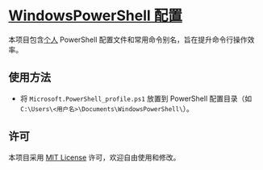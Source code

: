 # [WindowsPowerShell 配置](https://github.com/NotSleeply/WindowsPowerShell)

本项目包含[个人](https://github.com/NotSleeply) PowerShell 配置文件和常用命令别名，旨在提升命令行操作效率。

## 使用方法

-  将 `Microsoft.PowerShell_profile.ps1` 放置到 PowerShell 配置目录（如 `C:\Users\<用户名>\Documents\WindowsPowerShell\`）。

## 许可

本项目采用 [MIT License](./LICENSE) 许可，欢迎自由使用和修改。
